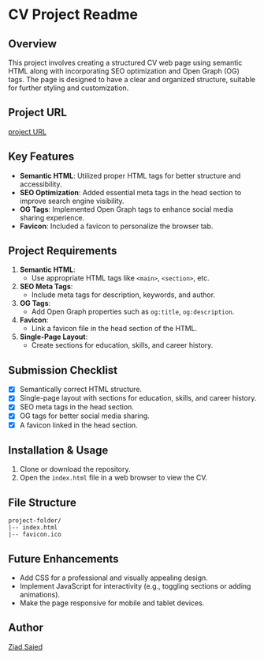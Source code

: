 # CV Project Readme

## Overview
This project involves creating a structured CV web page using semantic HTML along with incorporating SEO optimization and Open Graph (OG) tags. The page is designed to have a clear and organized structure, suitable for further styling and customization.

## Project URL
[project URL](https://roadmap.sh/projects/single-page-cv)

## Key Features
- **Semantic HTML**: Utilized proper HTML tags for better structure and accessibility.
- **SEO Optimization**: Added essential meta tags in the head section to improve search engine visibility.
- **OG Tags**: Implemented Open Graph tags to enhance social media sharing experience.
- **Favicon**: Included a favicon to personalize the browser tab.

## Project Requirements
1. **Semantic HTML**:
   - Use appropriate HTML tags like  `<main>`, `<section>`, etc.
2. **SEO Meta Tags**:
   - Include meta tags for description, keywords, and author.
3. **OG Tags**:
   - Add Open Graph properties such as `og:title`, `og:description`.
4. **Favicon**:
   - Link a favicon file in the head section of the HTML.
5. **Single-Page Layout**:
   - Create sections for education, skills, and career history.

## Submission Checklist
- [x] Semantically correct HTML structure.
- [x] Single-page layout with sections for education, skills, and career history.
- [x] SEO meta tags in the head section.
- [x] OG tags for better social media sharing.
- [x] A favicon linked in the head section.

## Installation & Usage
1. Clone or download the repository.
2. Open the `index.html` file in a web browser to view the CV.

## File Structure
```
project-folder/
|-- index.html
|-- favicon.ico
```

## Future Enhancements
- Add CSS for a professional and visually appealing design.
- Implement JavaScript for interactivity (e.g., toggling sections or adding animations).
- Make the page responsive for mobile and tablet devices.

## Author
[Ziad Saied](https://www.linkedin.com/in/ziad-saied/)


